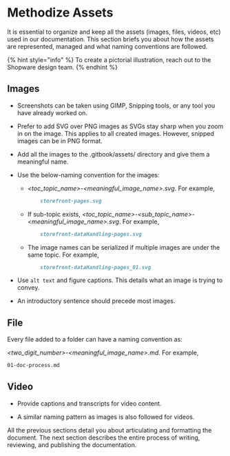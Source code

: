 # Methodize Assets

It is essential to organize and keep all the assets (images, files, videos, etc) used in our documentation. This section briefs you about how the assets are represented, managed and what naming conventions are followed.

{% hint style="info" %}
To create a pictorial illustration, reach out to the Shopware design team.
{% endhint %}

## Images

* Screenshots can be taken using GIMP, Snipping tools, or any tool you have already worked on.

* Prefer to add SVG over PNG images as SVGs stay sharp when you zoom in on the image. This applies to all created images. However, snipped images can be in PNG format.

* Add all the images to the .gitbook/assets/ directory and give them a meaningful name.

* Use the below-naming convention for the images:

  * *<toc_topic_name>-<meaningful_image_name>.svg*. For example,

    ```markdown
        storefront-pages.svg
    ```

  * If sub-topic exists, *<toc_topic_name>-<sub_topic_name>-<meaningful_image_name>.svg*. For example,

    ```markdown
        storefront-dataHandling-pages.svg 
    ```

  * The image names can be serialized if multiple images are under the same topic. For example,

    ```markdown
        storefront-dataHandling-pages_01.svg
    ```

* Use `alt text` and figure captions. This details what an image is trying to convey.

* An introductory sentence should precede most images.

## File

Every file added to a folder can have a naming convention as:

*<two_digit_number>-<meaningful_image_name>.md.* For example,

```markdown
01-doc-process.md
```

## Video

* Provide captions and transcripts for video content.

* A similar naming pattern as images is also followed for videos.

All the previous sections detail you about articulating and formatting the document. The next section describes the entire process of writing, reviewing, and publishing the documentation.
